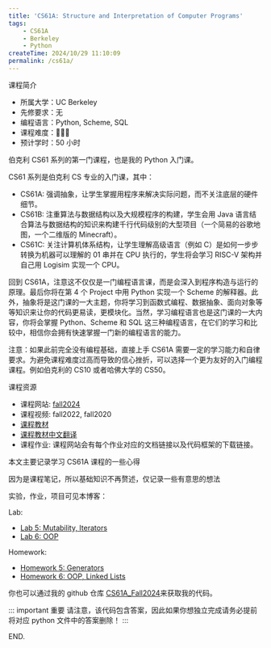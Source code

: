 ```yaml
---
title: 'CS61A: Structure and Interpretation of Computer Programs'
tags:
    - CS61A
    - Berkeley
    - Python
createTime: 2024/10/29 11:10:09
permalink: /cs61a/
---
```


课程简介
- 所属大学：UC Berkeley
- 先修要求：无
- 编程语言：Python, Scheme, SQL
- 课程难度：🌟🌟🌟
- 预计学时：50 小时

伯克利 CS61 系列的第一门课程，也是我的 Python 入门课。

CS61 系列是伯克利 CS 专业的入门课，其中：

- CS61A: 强调抽象，让学生掌握用程序来解决实际问题，而不关注底层的硬件细节。
- CS61B: 注重算法与数据结构以及大规模程序的构建，学生会用 Java 语言结合算法与数据结构的知识来构建千行代码级别的大型项目（一个简易的谷歌地图，一个二维版的 Minecraft）。
- CS61C: 关注计算机体系结构，让学生理解高级语言（例如 C）是如何一步步转换为机器可以理解的 01 串并在 CPU 执行的，学生将会学习 RISC-V 架构并自己用 Logisim 实现一个 CPU。

回到 CS61A，注意这不仅仅是一门编程语言课，而是会深入到程序构造与运行的原理。最后你将在第 4 个 Project 中用 Python 实现一个 Scheme 的解释器。此外，抽象将是这门课的一大主题，你将学习到函数式编程、数据抽象、面向对象等等知识来让你的代码更易读，更模块化。当然，学习编程语言也是这门课的一大内容，你将会掌握 Python、Scheme 和 SQL 这三种编程语言，在它们的学习和比较中，相信你会拥有快速掌握一门新的编程语言的能力。

注意：如果此前完全没有编程基础，直接上手 CS61A 需要一定的学习能力和自律要求。为避免课程难度过高而导致的信心挫折，可以选择一个更为友好的入门编程课程。例如伯克利的 CS10 或者哈佛大学的 CS50。

课程资源

- 课程网站: [fall2024](https://cs61a.org/)
- 课程视频: fall2022, fall2020
- [课程教材](https://www.composingprograms.com/)
- [课程教材中文翻译](https://composingprograms.netlify.app/)
- 课程作业: 课程网站会有每个作业对应的文档链接以及代码框架的下载链接。

本文主要记录学习 CS61A 课程的一些心得

因为是课程笔记，所以基础知识不再赘述，仅记录一些有意思的想法

实验，作业，项目可见本博客：

Lab:
- [Lab 5: Mutability, Iterators](./lab/lab05.md)
- [Lab 6: OOP](./lab/lab06.md)

Homework:
- [Homework 5: Generators](./homework/hw05.md)
- [Homework 6: OOP, Linked Lists](./homework/hw06.md)

你也可以通过我的 github 仓库 [CS61A_Fall2024](https://github.com/zzyAJohn/CS61A_Fall2024)来获取我的代码。

::: important 重要
请注意，该代码包含答案，因此如果你想独立完成请务必提前将对应 python 文件中的答案删除！
:::

END.